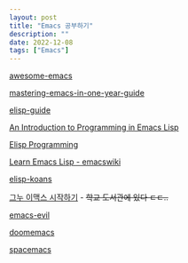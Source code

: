 ```yaml
---
layout: post
title: "Emacs 공부하기"
description: ""
date: 2022-12-08
tags: ["Emacs"]
---
```


<a href="https://github.com/emacs-tw/awesome-emacs">awesome-emacs</a>

<a href="https://github.com/redguardtoo/mastering-emacs-in-one-year-guide">mastering-emacs-in-one-year-guide</a>

<a href="https://github.com/chrisdone/elisp-guide">elisp-guide</a>

<a href="https://www.gnu.org/software/emacs/manual/html_node/eintr/">An Introduction to Programming in Emacs Lisp</a>

<a href="https://caiorss.github.io/Emacs-Elisp-Programming/Elisp_Programming.html">Elisp Programming</a>

<a href="https://www.emacswiki.org/emacs/LearnEmacsLisp">Learn Emacs Lisp - emacswiki</a>

<a href="https://github.com/jtmoulia/elisp-koans">elisp-koans</a>

<a href="http://www.yes24.com/Product/Goods/170761">그누 이맥스 시작하기</a> - ~~학교 도서관에 있다 ㄷㄷ..~~

<a href="https://github.com/emacs-evil/evil">emacs-evil</a>

<a href="https://github.com/doomemacs/doomemacs">doomemacs</a>

<a href="https://github.com/syl20bnr/spacemacs">spacemacs</a>